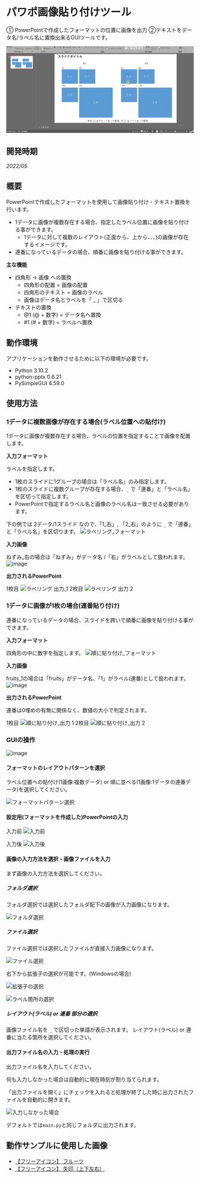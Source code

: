 # パワポ画像貼り付けツール

① PowerPointで作成したフォーマットの位置に画像を出力 ②テキストをデータ名/ラベル名に置換出来るGUIツールです。

![demo-gif](./samples/デモ/PowerPointFormatter_特定レイアウト_デモ.gif)

## 開発時期
*2022/05*

## 概要

PowerPointで作成したフォーマットを使用して画像貼り付け・テキスト置換を行います。

- 1データに画像が複数存在する場合、指定したラベル位置に画像を貼り付ける事ができます。
  - 1データに対して複数のレイアウト(正面から、上から、、、)の画像が存在するイメージです。
- 連番になっているデータの場合、順番に画像を貼り付ける事ができます。

**主な機能**

- 四角形 → 画像 への置換
  - 四角形の配置 = 画像の配置
  - 四角形のテキスト = 画像のラベル
  - 画像はデータ名とラベルを「 _ 」で区切る
- テキストの置換
  - @1 (@ + 数字) = データ名へ置換
  - #1 (# + 数字) = ラベルへ置換

## 動作環境

アプリケーションを動作させるために以下の環境が必要です。

- Python 3.10.2
- python-pptx 0.6.21
- PySimpleGUI 4.59.0

## 使用方法

### 1データに複数画像が存在する場合(ラベル位置への貼付け)

1データに画像が複数存在する場合、ラベルの位置を指定することで画像を配置します。

**入力フォーマット**

ラベルを指定します。

- 1枚のスライドに1グループの場合は「ラベル名」のみ指定します。
- 1枚のスライドに複数グループが存在する場合、`_` で「連番」と「ラベル名」を区切って指定します。
- PowerPointで指定するラベル名と画像のラベル名は一致させる必要があります。

下の例では 2データ/1スライド なので、「1_右」, 「2_右」のように `_` で「連番」と「ラベル名」を区切ります。
![ラベリング_フォーマット](https://user-images.githubusercontent.com/85564407/165007818-aa214818-b1c2-4a6d-a8a8-8195f7458766.png)

**入力画像**

ねずみ_右の場合は「ねずみ」がデータ名 /「右」がラベルとして扱われます。
![image](https://user-images.githubusercontent.com/85564407/165009884-babf36f4-3558-493b-ad4e-54f3cec36d40.png)

**出力されるPowerPoint**

1枚目
![ラベリング 出力_1](https://user-images.githubusercontent.com/85564407/165007834-7e7db6df-e4a0-432d-ab74-d615ac6f2e33.png)
2枚目
![ラベリング 出力 2](https://user-images.githubusercontent.com/85564407/165009914-4737f8af-1c0d-4c4a-a169-a5156a229505.png)

### 1データに画像が1枚の場合(連番貼り付け)

連番になっているデータの場合、スライドを跨いで順番に画像を貼り付ける事ができます。

**入力フォーマット**

四角形の中に数字を指定します。
![順に貼り付け_フォーマット](https://user-images.githubusercontent.com/85564407/165007744-6061d6e1-22b3-46e7-9d18-9f0f1b865cd8.png)

**入力画像**

fruits_1の場合は「fruits」がデータ名、「1」がラベル(連番)として扱われます。
![image](https://user-images.githubusercontent.com/85564407/165010477-72faaf06-943e-4dda-9170-b9bcca155da9.png)

**出力されるPowerPoint**

連番は0埋めの有無に関係なく、数値の大小で判定されます。

1枚目
![順に貼り付け_出力 1](https://user-images.githubusercontent.com/85564407/165007794-211c05cf-76d9-4563-9d48-42d91bb12728.png)
2枚目
![順に貼り付け_出力 2](https://user-images.githubusercontent.com/85564407/165010628-b2cc1a2c-2767-4cdc-ac12-31311f456887.png)

### GUIの操作

![image](https://user-images.githubusercontent.com/85564407/165257836-e0651fb7-fc15-401c-8996-34e1e3f443cd.png)

#### フォーマットのレイアウトパターンを選択

ラベル位置への貼付け(1画像:複数データ) or 順に並べる(1画像:1データの連番データ)を選択してください。

![フォーマットパターン選択](https://user-images.githubusercontent.com/85564407/165257925-2ef1c50d-1aa1-4860-a57c-99c2c2c1d27e.png)

#### 設定用(フォーマットを作成した)PowerPointの入力

入力前
![入力前](https://user-images.githubusercontent.com/85564407/165258183-e9ec10a5-8492-4bf9-95d6-0547cdb7e735.png)

入力後
![入力後](https://user-images.githubusercontent.com/85564407/165258364-e8dbb38c-f3ee-45dc-bbb6-f4e3546c6440.png)

#### 画像の入力方法を選択・画像ファイルを入力

まず画像の入力方法を選択してください。

##### フォルダ選択

フォルダ選択では選択したフォルダ配下の画像が入力画像になります。

![フォルダ選択](https://user-images.githubusercontent.com/85564407/165258498-f4b888d0-a8e4-4d25-87e5-c17e05c50d52.png)

##### ファイル選択

ファイル選択では選択したファイルが直接入力画像になります。

![ファイル選択](https://user-images.githubusercontent.com/85564407/165258555-3d9d3254-dcab-49a4-aceb-b3705fa8402e.png)

右下から拡張子の選択が可能です。(Windowsの場合)

![拡張子の選択](https://user-images.githubusercontent.com/85564407/165258701-41de7008-8700-4431-9ab8-554ad972c6a4.png)

![ラベル箇所の選択](https://user-images.githubusercontent.com/85564407/165258853-f54c199f-aa63-4389-a1bf-fadf908cba17.png)

##### レイアウト(ラベル) or 連番 部分の選択

画像ファイル名を `_` で区切った単語が表示されます。
レイアウト(ラベル) or 連番に当たる箇所を選択してください。

#### 出力ファイル名の入力・処理の実行

出力ファイル名を入力してください。

何も入力しなかった場合は自動的に現在時刻が割り当てられます。

「出力ファイルを開く」にチェックを入れると処理が終了した時に出力されたファイルを自動的に開きます。

![入力しなかった場合](https://user-images.githubusercontent.com/85564407/165259219-db480535-f07b-4ec4-8ea8-a0cc7b403b2e.png)

デフォルトでは`main.py`と同じフォルダに出力されます。

## 動作サンプルに使用した画像

- [【フリーアイコン】 フルーツ](https://sozai.cman.jp/icon/food/fruits/)
- [【フリーアイコン】 矢印（上下左右）](https://sozai.cman.jp/icon/arrow/base1/)
